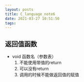 ```yaml
---
layout: posts
title: C_language_note6
date: 2021-03-27 10:51:50
tags:
---
```


## 返回值函数

- void 函数名（参数表）
  1. 不能使用带值的return
  2. 可以没有return
  3. 调用的时候不能做返回值的赋值
